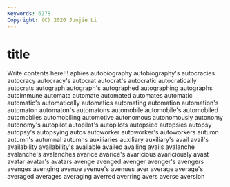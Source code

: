 ```yaml
---
Keywords: 6278
Copyright: (C) 2020 Junjie Li
---
```


# title

Write contents here!!!
aphies 
autobiography 
autobiography's 
autocracies 
autocracy 
autocracy's
autocrat 
autocrat's 
autocratic 
autocratically 
autocrats 
autograph 
autograph's 
autographed 
autographing 
autographs
autoimmune 
automata 
automate 
automated 
automates 
automatic 
automatic's 
automatically 
automatics 
automating
automation 
automation's 
automaton 
automaton's 
automatons 
automobile 
automobile's 
automobiled 
automobiles 
automobiling
automotive 
autonomous 
autonomously 
autonomy 
autonomy's 
autopilot 
autopilot's 
autopilots 
autopsied 
autopsies
autopsy 
autopsy's 
autopsying 
autos 
autoworker 
autoworker's 
autoworkers 
autumn 
autumn's 
autumnal
autumns 
auxiliaries 
auxiliary 
auxiliary's 
avail 
avail's 
availability 
availability's 
available 
availed
availing 
avails 
avalanche 
avalanche's 
avalanches 
avarice 
avarice's 
avaricious 
avariciously 
avast
avatar 
avatar's 
avatars 
avenge 
avenged 
avenger 
avenger's 
avengers 
avenges 
avenging
avenue 
avenue's 
avenues 
aver 
average 
average's 
averaged 
averages 
averaging 
averred
averring 
avers 
averse 
aversion 
